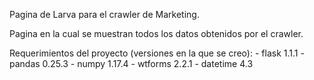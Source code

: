 Pagina de Larva para el crawler de Marketing.

Pagina en la cual se muestran todos los datos obtenidos por el crawler.

Requerimientos del proyecto (versiones en la que se creo):
    - flask 1.1.1
    - pandas 0.25.3
    - numpy 1.17.4
    - wtforms 2.2.1
    - datetime 4.3
    
